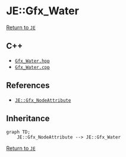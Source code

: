 # JE::Gfx_Water

[Return to `JE`](/docs/je.md)

## C++

- [`Gfx_Water.hpp`](/src/je/Gfx_Water.hpp)
- [`Gfx_Water.cpp`](/src/je/Gfx_Water.cpp)

## References

- [`JE::Gfx_NodeAttribute`](/docs/je/Gfx_NodeAttribute.md)

## Inheritance

```mermaid
graph TD;
    JE::Gfx_NodeAttribute --> JE::Gfx_Water
```

[Return to `JE`](/docs/je.md)